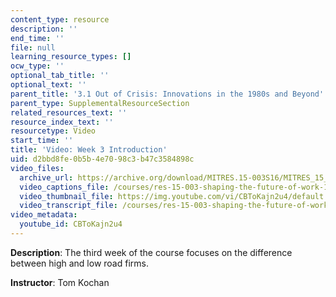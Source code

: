 ```yaml
---
content_type: resource
description: ''
end_time: ''
file: null
learning_resource_types: []
ocw_type: ''
optional_tab_title: ''
optional_text: ''
parent_title: '3.1 Out of Crisis: Innovations in the 1980s and Beyond'
parent_type: SupplementalResourceSection
related_resources_text: ''
resource_index_text: ''
resourcetype: Video
start_time: ''
title: 'Video: Week 3 Introduction'
uid: d2bbd8fe-0b5b-4e70-98c3-b47c3584898c
video_files:
  archive_url: https://archive.org/download/MITRES.15-003S16/MITRES_15_003S16_3-1-1_360p.mp4
  video_captions_file: /courses/res-15-003-shaping-the-future-of-work-15-662x-spring-2016/52af7469a45958938d46d20c74de1313_CBToKajn2u4.vtt
  video_thumbnail_file: https://img.youtube.com/vi/CBToKajn2u4/default.jpg
  video_transcript_file: /courses/res-15-003-shaping-the-future-of-work-15-662x-spring-2016/050e8d41da03d8fc5faef60d1c836d0b_CBToKajn2u4.pdf
video_metadata:
  youtube_id: CBToKajn2u4
---
```


**Description**: The third week of the course focuses on the difference between high and low road firms.

**Instructor**: Tom Kochan



